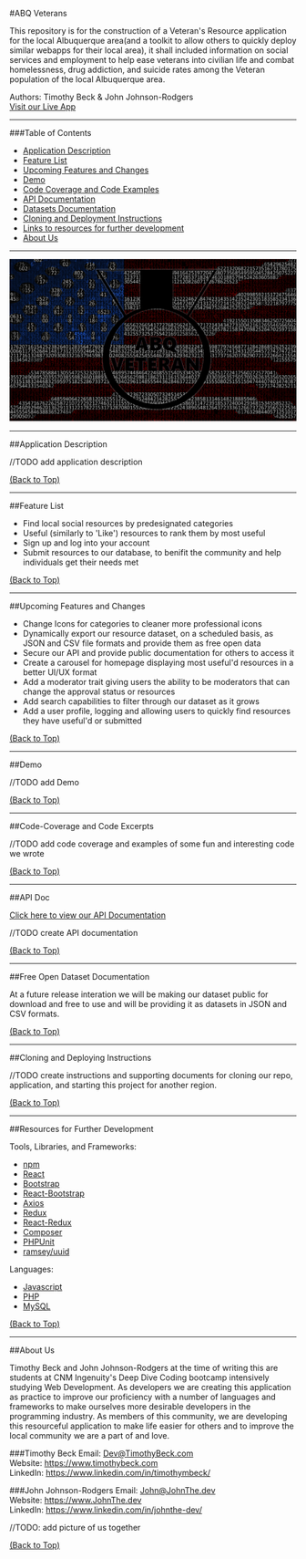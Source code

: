 #ABQ Veterans

This repository is for the construction of a Veteran's Resource application for the local Albuquerque area(and a toolkit to allow others to quickly deploy similar webapps for their local area), it shall included information on social services and employment to help ease veterans into civilian life and combat homelessness, drug addiction, and suicide rates among the Veteran population of the local Albuquerque area.

Authors: Timothy Beck & John Johnson-Rodgers  
[Visit our Live App](abqveterans.com)  

---
###Table of Contents

* [Application Description](https://github.com/Veteran-Capstone-Group/Veteran-Resource-WebApp#Application-Description)
* [Feature List](https://github.com/Veteran-Capstone-Group/Veteran-Resource-WebApp#Feature-List)
* [Upcoming Features and Changes](https://github.com/Veteran-Capstone-Group/Veteran-Resource-WebApp#Upcoming-Features-and-Changes)
* [Demo](https://github.com/Veteran-Capstone-Group/Veteran-Resource-WebApp#Demo)
* [Code Coverage and Code Examples](https://github.com/Veteran-Capstone-Group/Veteran-Resource-WebApp#Code-Coverage-and-Code-Excerpts)
* [API Documentation](https://github.com/Veteran-Capstone-Group/Veteran-Resource-WebApp#API-Doc)
* [Datasets Documentation](https://github.com/Veteran-Capstone-Group/Veteran-Resource-WebApp#Free-Open-Dataset-Documentation)
* [Cloning and Deployment Instructions](https://github.com/Veteran-Capstone-Group/Veteran-Resource-WebApp#Cloning-and-Deploying-Instructions)
* [Links to resources for further development](https://github.com/Veteran-Capstone-Group/Veteran-Resource-WebApp#Resources-for-Further-Development)
* [About Us](https://github.com/Veteran-Capstone-Group/Veteran-Resource-WebApp#About-Us)
---
 
![ABQ Veterans Logo](https://raw.githubusercontent.com/Veteran-Capstone-Group/Veteran-Resource-WebApp/integration/app/src/shared/img/flagofcodewithlogo.png)

---
##Application Description

//TODO add application description

[(Back to Top)](https://github.com/Veteran-Capstone-Group/Veteran-Resource-WebApp#ABQ-Veterans)

---
##Feature List

* Find local social resources by predesignated categories
* Useful (similarly to 'Like') resources to rank them by most useful
* Sign up and log into your account
* Submit resources to our database, to benifit the community and help individuals get their needs met


[(Back to Top)](https://github.com/Veteran-Capstone-Group/Veteran-Resource-WebApp#ABQ-Veterans)

---
##Upcoming Features and Changes

* Change Icons for categories to cleaner more professional icons
* Dynamically export our resource dataset, on a scheduled basis, as JSON and CSV file formats and provide them as free open data
* Secure our API and provide public documentation for others to access it
* Create a carousel for homepage displaying most useful'd resources in a better UI/UX format
* Add a moderator trait giving users the ability to be moderators that can change the approval status or resources
* Add search capabilities to filter through our dataset as it grows
* Add a user profile, logging and allowing users to quickly find resources they have useful'd or submitted

[(Back to Top)](https://github.com/Veteran-Capstone-Group/Veteran-Resource-WebApp#ABQ-Veterans)

---
##Demo

//TODO add Demo

[(Back to Top)](https://github.com/Veteran-Capstone-Group/Veteran-Resource-WebApp#ABQ-Veterans)

---
##Code-Coverage and Code Excerpts

//TODO add code coverage and examples of some fun and interesting code we wrote

[(Back to Top)](https://github.com/Veteran-Capstone-Group/Veteran-Resource-WebApp#ABQ-Veterans)

---
##API Doc

 [Click here to view our API Documentation]()
 
//TODO create API documentation


[(Back to Top)](https://github.com/Veteran-Capstone-Group/Veteran-Resource-WebApp#ABQ-Veterans)

---

##Free Open Dataset Documentation

At a future release interation we will be making our dataset public for download and free to use and will be providing it as datasets in JSON and CSV formats. 

[(Back to Top)](https://github.com/Veteran-Capstone-Group/Veteran-Resource-WebApp#ABQ-Veterans)

---
##Cloning and Deploying Instructions

//TODO create instructions and supporting documents for cloning our repo, application, and starting this project for another region.

[(Back to Top)](https://github.com/Veteran-Capstone-Group/Veteran-Resource-WebApp#ABQ-Veterans)

---
##Resources for Further Development

Tools, Libraries, and Frameworks:
* [npm](https://docs.npmjs.com/)
* [React](https://reactjs.org/docs/getting-started.html)
* [Bootstrap](https://getbootstrap.com/docs/4.0/getting-started/introduction/)
* [React-Bootstrap](https://react-bootstrap.github.io/getting-started/introduction) 
* [Axios](https://www.npmjs.com/package/axios)
* [Redux](https://redux.js.org/introduction/getting-started)
* [React-Redux](https://react-redux.js.org/introduction/quick-start)
* [Composer](https://getcomposer.org/doc/)
* [PHPUnit](https://phpunit.readthedocs.io/en/8.5/)
* [ramsey/uuid](https://github.com/ramsey/uuid)

Languages:
* [Javascript](https://developer.mozilla.org/en-US/docs/Web/JavaScript)
* [PHP](https://www.php.net/docs.php)
* [MySQL](https://dev.mysql.com/doc/)


[(Back to Top)](https://github.com/Veteran-Capstone-Group/Veteran-Resource-WebApp#ABQ-Veterans)

---
##About Us

Timothy Beck and John Johnson-Rodgers at the time of writing this are students at CNM Ingenuity's Deep Dive Coding bootcamp intensively studying Web Development. As developers we are creating this application as practice to improve our proficiency with a number of languages and frameworks to make ourselves more desirable developers in the programming industry. As members of this community, we are developing this resourceful application to make life easier for others and to improve the local community we are a part of and love.

###Timothy Beck
Email: Dev@TimothyBeck.com  
Website: https://www.timothybeck.com  
LinkedIn: https://www.linkedin.com/in/timothymbeck/  

###John Johnson-Rodgers
Email: John@JohnThe.dev  
Website: https://www.JohnThe.dev  
LinkedIn: https://www.linkedin.com/in/johnthe-dev/  

//TODO: add picture of us together



[(Back to Top)](https://github.com/Veteran-Capstone-Group/Veteran-Resource-WebApp#ABQ-Veterans)















